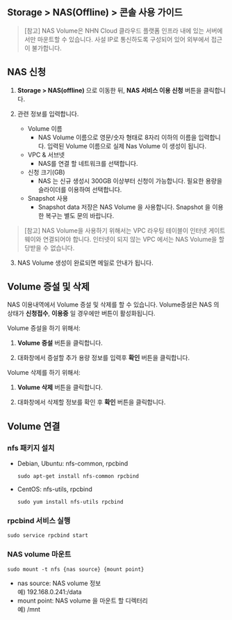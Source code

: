 ## Storage > NAS(Offline) > 콘솔 사용 가이드
> [참고] 
> NAS Volume은 NHN Cloud 클라우드 플랫폼 인프라 내에 있는 서버에서만 마운트할 수 있습니다.
> 사설 IP로 통신하도록 구성되어 있어 외부에서 접근이 불가합니다.

## NAS 신청

1. **Storage > NAS(offline)** 으로 이동한 뒤, **NAS 서비스 이용 신청** 버튼을 클릭합니다.

2. 관련 정보를 입력합니다.
    * Volume 이름
        * NAS Volume 이름으로 영문/숫자 형태로 8자리 이하의 이름을 입력합니다. 입력된 Volume 이름으로 실제 Nas Volume 이 생성이 됩니다.
    * VPC & 서브넷 
        * NAS를 연결 할 네트워크를 선택합니다.
    * 신청 크기(GB)  
        * NAS 는 신규 생성시 300GB 이상부터 신청이 가능합니다. 필요한 용량을 슬라이더를 이용하여 선택합니다.
    * Snapshot 사용
        * Snapshot data 저장은 NAS Volume 을 사용합니다. Snapshot 을 이용한 복구는 별도 문의 바랍니다.

> [참고] NAS Volume을 사용하기 위해서는 VPC 라우팅 테이블이 인터넷 게이트웨이와 연결되어야 합니다. 인터넷이 되지 않는 VPC 에서는 NAS Volume을 할당받을 수 없습니다.

3. NAS Volume 생성이 완료되면 메일로 안내가 됩니다.

## Volume 증설 및 삭제

NAS 이용내역에서 Volume 증설 및 삭제를 할 수 있습니다. Volume증설은 NAS 의 상태가 **신청접수**, **이용중** 일 경우에만 버튼이 활성화됩니다.

Volume 증설을 하기 위해서:

1. **Volume 증설** 버튼을 클릭합니다.  

2. 대화창에서 증설할 추가 용량 정보를 입력후 **확인** 버튼을 클릭합니다.

Volume 삭제를 하기 위해서:

1. **Volume 삭제** 버튼을 클릭합니다.  

2. 대화창에서 삭제할 정보를 확인 후 **확인** 버튼을 클릭합니다.


## Volume 연결

### nfs 패키지 설치

* Debian, Ubuntu: nfs-common, rpcbind  
  ```
  sudo apt-get install nfs-common rpcbind
  ```
* CentOS: nfs-utils, rpcbind  
  ```
  sudo yum install nfs-utils rpcbind
  ```

### rpcbind 서비스 실행

```
sudo service rpcbind start
```

### NAS volume 마운트

```
sudo mount -t nfs {nas source} {mount point}
```

* nas source: NAS volume 정보  
  예) 192.168.0.241:/data
* mount point: NAS volume 을 마운트 할 디렉터리  
  예) /mnt
